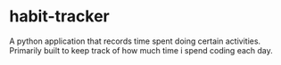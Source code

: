 # habit-tracker
A python application that records time spent doing certain activities. Primarily built to keep track of how much time i spend coding each day.
